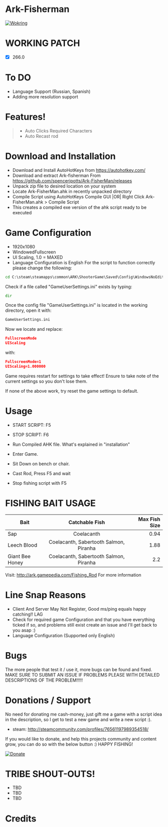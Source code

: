 # Ark-Fisherman

[![Wokring](https://img.youtube.com/vi/bXqh7yuM1sk/0.jpg)](https://www.youtube.com/watch?v=bXqh7yuM1sk&feature=youtu.be)
# WORKING PATCH
- [x] 266.0

# To DO
- Language Support (Russian, Spanish)
- Adding more resolution support

# Features!
  > - Auto Clicks Required Characters
  > - Auto Recast rod

# Download and Installation
- Download and Install AutoHotKeys from https://autohotkey.com/
- Download and extract Ark-fisherman From https://github.com/spencerjpotts/Ark-FisherMan/releases
- Unpack zip file to desired location on your system
- Locate Ark-FisherMan.ahk in recently unpacked directory
- Compile Script using AutoHotKeys Compile GUI |OR| Right Click Ark-FisherMan.ahk > Compile Script
- This creates a compiled exe version of the ahk script ready to be executed

# Game Configuration
- 1920x1080 
- WindowedFullscreen
- UI Scaling, 1.0 = MAXED
- Language Configuration is English
For the script to function correctly please change the following:

```cmd
cd C:\steam\steamapps\common\ARK\ShooterGame\Saved\Config\WindowsNoEditor
```
Check if a file called "GameUserSettings.ini" exists by typing:
```cmd
dir
```
Once the config file "GameUserSettings.ini" is located in the working directory, open it with:
```cmd
GameUserSettings.ini
```
Now we locate and replace:
```json
FullscreenMode
UIScaling
```
with:
```json
FullscreenMode=1
UIScaling=1.000000
```
Game requires restart for settings to take effect!
Ensure to take note of the current settings so you don't lose them.

If none of the above work, try reset the game settings to default.

# Usage
- START SCRIPT: F5
- STOP SCRIPT: F6

- Run Compiled AHK file. What's explained in "installation"
- Enter Game.
- Sit Down on bench or chair.
- Cast Rod, Press F5 and wait
- Stop fishing script with F5


# FISHING BAIT USAGE
| Bait              | Catchable Fish                      | Max Fish Size  |
| ------------- |:-------------:| -----:|
| Sap               | Coelacanth                                  |   0.94 |
| Leech Blood       | Coelacanth, Sabertooth Salmon, Piranha      |   1.88 |
| Giant Bee Honey   | Coelacanth, Sabertooth Salmon, Piranha      |    2.2 |
Visit: http://ark.gamepedia.com/Fishing_Rod For more information

# Line Snap Reasons
- Client And Server May Not Register, Good ms/ping equals happy catching!! LAG
- Check for required game Configuration and that you have everything ticked if so, and problems still exist create an issue and I'll get back to you asap :)
- Language Configuration (Supported only English)

# Bugs
The more people that test it / use it, more bugs can be found and fixed. MAKE SURE TO SUBMIT AN ISSUE IF PROBLEMS PLEASE WITH DETAILED DESCRIPTIONS OF THE PROBLEM!!!!!

# Donations / Support
No need for donating me cash-money, just gift me a game with a script idea in the description, so I get to test a new game and write a new script :).
- steam: http://steamcommunity.com/profiles/76561197989354518/

If you would like to donate, and help this projects community and content grow, you can do so with the below button :) HAPPY FISHING!

 [![Donate](https://www.paypalobjects.com/en_AU/i/btn/btn_donateCC_LG.gif)](https://www.paypal.com/cgi-bin/webscr?cmd=_donations&business=NUM5LS6HQ5CCQ&lc=AU&item_name=fishing%2dscript%2dspencerjpotts&currency_code=AUD&bn=PP%2dDonationsBF%3abtn_donateCC_LG%2egif%3aNonHostedGuest)

# TRIBE SHOUT-OUTS!
- TBD
- TBD
- TBD
# Credits
